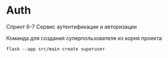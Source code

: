 # Auth
Спринт 6-7 Сервис аутентификации и авторизации

Команда для создания суперпользователя из корня проекта
```
flask --app src/main create superuser
```
